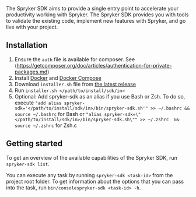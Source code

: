 The Spryker SDK aims to provide a single entry point to accelerate your productivity working with Spryker. The Spryker SDK provides you with tools to validate the existing code, implement new features with Spryker, and go live with your project.

## Installation

1. Ensure the `auth` file is available for composer. See (https://getcomposer.org/doc/articles/authentication-for-private-packages.md)
2. Install [Docker](https://docs.docker.com/engine/install/) and [Docker Compose](https://docs.docker.com/compose/install/)
3. Download `installer.sh` file from [the latest release](https://github.com/spryker-sdk/sdk/releases)
4. Run `installer.sh </path/to/install/sdk/in>`
5. Optional: Add spryker-sdk as an alias if you use Bash or Zsh.
To do so, execute `"add alias spryker-sdk='</path/to/install/sdk/in>/bin/spryker-sdk.sh'" >> ~/.bashrc && source ~/.bashrc` for Bash or `"alias spryker-sdk=\"</path/to/install/sdk/in>/bin/spryker-sdk.sh\"" >> ~/.zshrc  && source ~/.zshrc` for Zsh.c

## Getting started

To get an overview of the available capabilities of the Spryker SDK, run
`spryker-sdk list`.

You can execute any task by running `spryker-sdk <task-id>` from the project root folder. To get information about the options that you can pass into the task, run `bin/consolespryker-sdk <task-id> -h`.
